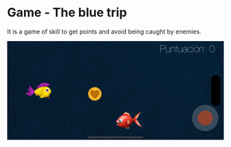 # Game - The blue trip
 
It is a game of skill to get points and avoid being caught by enemies.

<p><img src="https://github.com/branddoon/the-blue-trip/blob/main/Screens/Screen1.png?raw=true"></p>

